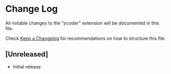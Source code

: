 # Change Log

All notable changes to the "jrcoder" extension will be documented in this file.

Check [Keep a Changelog](http://keepachangelog.com/) for recommendations on how to structure this file.

## [Unreleased]

- Initial release